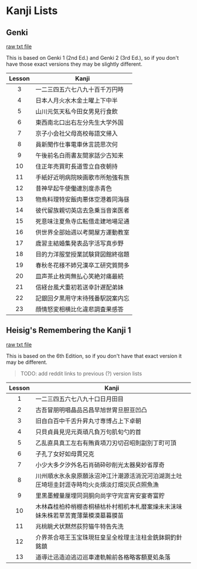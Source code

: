 # Kanji Lists #

## Genki ##

[raw txt file][1]

This is based on Genki 1 (2nd Ed.) and Genki 2 (3rd Ed.), so if you don't have those exact versions they may be slightly
different.

| Lesson |               Kanji              |
|:------:|--------------------------------|
|    3   |  一二三四五六七八九十百千万円時  |
|    4   |   日本人月火水木金土曜上下中半   |
|    5   |   山川元気天私今田女男見行食飲   |
|    6   |  東西南北口出右左分先生大学外国  |
|    7   |   京子小会社父母高校毎語文帰入   |
|    8   |   員新聞作仕事電車休言読思次何   |
|    9   |  午後前名白雨書友間家話少古知来  |
|   10   |   住正年売買町長道雪立自夜朝持   |
|   11   | 手紙好近明病院映画歌市所勉強有旅 |
|   12   |    昔神早起牛使働連別度赤青色    |
|   13   | 物鳥料理特安飯肉悪体空港着同海昼 |
|   14   | 彼代留族親切英店去急乗当音楽医者 |
|   15   | 死意味注夏魚寺広転借走建地場足通 |
|   16   | 供世界全部始週以考開屋方運動教室 |
|   17   |  歳習主結婚集発表品字活写真歩野  |
|   18   | 目的力洋服堂授業試験貸図館終宿題 |
|   19   | 春秋冬花様不姉兄漢卒工研究質問多 |
|   20   |  皿声茶止枚両無払心笑絶対痛最続  |
|   21   |  信経台風犬重初若送幸計遅配弟妹  |
|   22   | 記銀回夕黒用守末待残番駅説案内忘 |
|   23   |  顔情怒変相横比化違悲調査果感答  |

## Heisig's Remembering the Kanji 1 ##

[raw txt file][2]

This is based on the 6th Edition, so if you don't have that exact version it may be different.
> TODO: add reddit links to previous (?) version lists

| Lesson |                                             Kanji                                            |
|:------:|--------------------------------------------------------------------------------------------|
|    1   | 一二三四五六七八九十口日月田目                                                               |
|    2   | 古吾冒朋明唱晶品呂昌早旭世胃旦胆亘凹凸                                                       |
|    3   | 旧自白百中千舌升昇丸寸専博占上下卓朝                                                         |
|    4   | 只貝貞員見児元頁頑凡負万句肌旬勺的首                                                         |
|    5   | 乙乱直具真工左右有賄貢項刀刃切召昭則副別丁町可頂                                             |
|    6   | 子孔了女好如母貫兄克                                                                         |
|    7   | 小少大多夕汐外名石肖硝砕砂削光太器臭妙省厚奇                                                 |
|    8   | 川州順水氷永泉原願泳沼沖江汁潮源活消況河泊湖測土吐圧埼垣圭封涯寺時均火炎煩淡灯畑災灰点照魚漁 |
|    9   | 里黒墨鯉量厘埋同洞胴向尚字守完宣宵安宴寄富貯                                                 |
|   10   | 木林森桂柏枠梢棚杏桐植枯朴村相机本札暦案燥未末沫味妹朱株若草苦寛薄葉模漠墓暮膜苗             |
|   11   | 兆桃眺犬状黙然荻狩猫牛特告先洗                                                               |
|   12   | 介界茶合塔王玉宝珠現狂皇呈全栓理主注柱金銑鉢銅釣針銘鎮                                       |
|   13   | 道導辻迅造迫逃辺巡車連軌輸前各格略客額夏処条落                                               |

[1]: genki_kanji.txt
[2]: heisig_newest_incomplete.txt